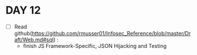 # DAY 12 
* [ ] Read github(https://github.com/rmusser01/Infosec_Reference/blob/master/Draft/Web.md#sql) :
  * finish JS Framework-Specific, JSON Hijacking and Testing
